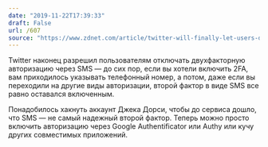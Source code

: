 ```yaml
---
date: "2019-11-22T17:39:33"
draft: False
url: /607
source: "https://www.zdnet.com/article/twitter-will-finally-let-users-disable-sms-as-default-2fa-method/"
---
```


Twitter наконец разрешил пользователям отключать двухфакторную авторизацию через SMS — до сих пор, если вы хотели включить 2FA, вам приходилось указывать телефонный номер, а потом, даже если вы переходили на другие виды авторизации, второй фактор в виде SMS все равно оставался включенным.

Понадобилось хакнуть аккаунт Джека Дорси, чтобы до сервиса дошло, что SMS — не самый надежный второй фактор. Теперь можно просто включить авторизацию через Google Authentificator или Authy или кучу других совместимых приложений.
